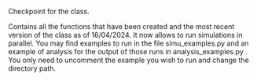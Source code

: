 Checkpoint for the class.

Contains all the functions that have been created and the most recent version of the class as of 16/04/2024. It now allows to run simulations in parallel. 
You may find examples to run in the file simu_examples.py and an example of analysis for the output of those runs in analysis_examples.py . You only need to uncomment the example you wish to run and change the directory path.
